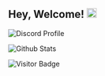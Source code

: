## Hey, Welcome! <img src="https://user-images.githubusercontent.com/74038190/226127923-0e8b7792-7b3c-462b-951b-63c96ba1a5af.gif" width="20" height="20">

![Discord Profile](https://komarev.com/ghpvc/?username=memte&color=c50808)

![Github Stats](https://github-readme-stats.vercel.app/api?username=memte&count_private=true&show_icons=true&include_all_commits=true)

![Visitor Badge](https://visitor-badge.laobi.icu/badge?page_id=memte.memte)
